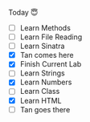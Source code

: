 Today 😇
- [ ] Learn Methods
- [ ] Learn File Reading
- [ ] Learn Sinatra
- [x] Tan comes here
- [x] Finish Current Lab
- [ ] Learn Strings
- [x] Learn Numbers
- [ ] Learn Class
- [x] Learn HTML
- [ ] Tan goes there